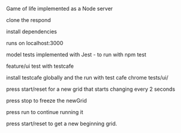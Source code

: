 Game of life implemented as a Node server

clone the respond

install dependencies

runs on localhost:3000

model tests implemented with Jest - to run with npm test

feature/ui test with testcafe

install testcafe globally and the run with test cafe chrome tests/ui/

press start/reset for a new grid that starts changing every 2 seconds

press stop to freeze the newGrid

press run to continue running it

press start/reset to get a new beginning grid.
